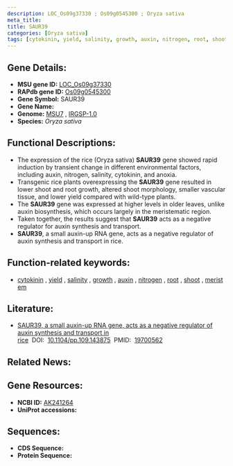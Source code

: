 ```yaml
---
description: LOC_Os09g37330 ; Os09g0545300 ; Oryza sativa
meta_title:
title: SAUR39
categories: [Oryza sativa]
tags: [cytokinin, yield, salinity, growth, auxin, nitrogen, root, shoot, meristem]
---
```


## Gene Details:
- **MSU gene ID:** [LOC_Os09g37330](http://rice.uga.edu/cgi-bin/ORF_infopage.cgi?orf=LOC_Os09g37330)  
- **RAPdb gene ID:** [Os09g0545300](https://rapdb.dna.affrc.go.jp/locus/?name=Os09g0545300)  
- **Gene Symbol:** SAUR39
- **Gene Name:**
- **Genome:**  [MSU7](http://rice.uga.edu/)&nbsp;,&nbsp;[IRGSP-1.0](https://rapdb.dna.affrc.go.jp/download/irgsp1.html)
- **Species:** *Oryza sativa*

## Functional Descriptions:
   - The expression of the rice (Oryza sativa) **SAUR39** gene showed rapid induction by transient change in different environmental factors, including auxin, nitrogen, salinity, cytokinin, and anoxia.
   - Transgenic rice plants overexpressing the **SAUR39** gene resulted in lower shoot and root growth, altered shoot morphology, smaller vascular tissue, and lower yield compared with wild-type plants.
   - The **SAUR39** gene was expressed at higher levels in older leaves, unlike auxin biosynthesis, which occurs largely in the meristematic region.
   - Taken together, the results suggest that **SAUR39** acts as a negative regulator for auxin synthesis and transport.
   - **SAUR39**, a small auxin-up RNA gene, acts as a negative regulator of auxin synthesis and transport in rice.

## Function-related keywords:
   - [cytokinin](/tags/cytokinin/)&nbsp;,&nbsp;[yield](/tags/yield/)&nbsp;,&nbsp;[salinity](/tags/salinity/)&nbsp;,&nbsp;[growth](/tags/growth/)&nbsp;,&nbsp;[auxin](/tags/auxin/)&nbsp;,&nbsp;[nitrogen](/tags/nitrogen/)&nbsp;,&nbsp;[root](/tags/root/)&nbsp;,&nbsp;[shoot](/tags/shoot/)&nbsp;,&nbsp;[meristem](/tags/meristem/)

## Literature:
   - [SAUR39, a small auxin-up RNA gene, acts as a negative regulator of auxin synthesis and transport in rice](https://www.doi.org/10.1104/pp.109.143875)&nbsp;&nbsp;DOI:&nbsp;&nbsp;[10.1104/pp.109.143875](https://www.doi.org/10.1104/pp.109.143875)&nbsp;&nbsp;PMID:&nbsp;&nbsp;[19700562](https://pubmed.ncbi.nlm.nih.gov/19700562/)

## Related News:

## Gene Resources:
- **NCBI ID:**  [AK241264](http://www.ncbi.nlm.nih.gov/nuccore/AK241264)
- **UniProt accessions:** [](https://www.uniprot.org/uniprotkb//entry)

## Sequences:
- **CDS Sequence:**
- **Protein Sequence:**
